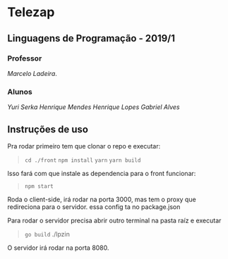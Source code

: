 # Telezap

## Linguagens de Programação - 2019/1

### Professor

*Marcelo Ladeira*.

### Alunos

*Yuri Serka*
*Henrique Mendes*
*Henrique Lopes*
*Gabriel Alves*

## Instruções de uso

Pra rodar primeiro tem que clonar o repo e executar:

> `cd ./front`
> `npm install`
> `yarn`
> `yarn build`

Isso fará com que instale as dependencia para o front funcionar:

> `npm start`

Roda o client-side, irá rodar na porta 3000, mas tem o proxy que redireciona para o servidor.
essa config ta no package.json

Para rodar o servidor precisa abrir outro terminal na pasta raíz e executar

> `go build`
> ./lpzin

O servidor irá rodar na porta 8080.
